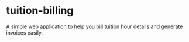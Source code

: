 # tuition-billing
A simple web application to help you bill tuition hour details and generate invoices easily.
